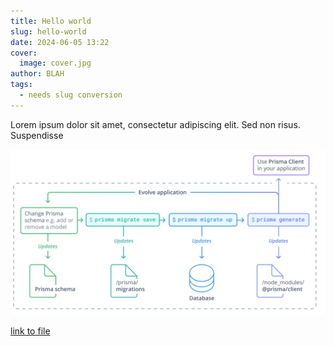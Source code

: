 ```yaml
---
title: Hello world
slug: hello-world
date: 2024-06-05 13:22
cover:
  image: cover.jpg
author: BLAH
tags:
  - needs slug conversion
---
```


Lorem ipsum dolor sit amet, consectetur adipiscing elit. Sed non risus. Suspendisse

![some image](img.png)

[link to file](plain.txt)

